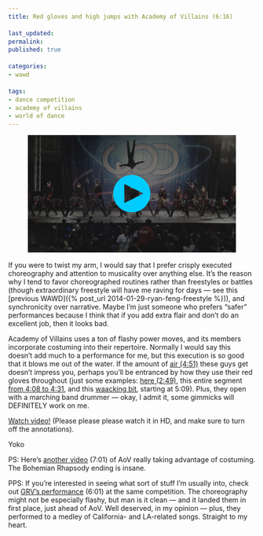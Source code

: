 ```yaml
---
title: Red gloves and high jumps with Academy of Villains (6:16)

last_updated: 
permalink: 
published: true

categories:
- wawd

tags:
- dance competition
- academy of villains
- world of dance
---
```


<figure>
	<img src="/assets/images/2014-04-09-academy_of_villains.jpg" alt="A still from a Youtube video of the Academy of Villains dance crew performing at World of Dance LA" />
</figure>


If you were to twist my arm, I would say that I prefer crisply executed choreography and attention to musicality over anything else. It’s the reason why I tend to favor choreographed routines rather than freestyles or battles (though extraordinary freestyle will have me raving for days — see this [previous WAWD]({% post_url 2014-01-29-ryan-feng-freestyle %})), and synchronicity over narrative. Maybe I’m just someone who prefers “safer” performances because I think that if you add extra flair and don’t do an excellent job, then it looks bad. 

Academy of Villains uses a ton of flashy power moves, and its members incorporate costuming into their repertoire. Normally I would say this doesn’t add much to a performance for me, but this execution is so good that it blows me out of the water. If the amount of [air (4:51)](http://youtu.be/k79XsIKEf_E?t=4m51s) these guys get doesn’t impress you, perhaps you’ll be entranced by how they use their red gloves throughout (just some examples: [here (2:49)](http://youtu.be/k79XsIKEf_E?t=2m49s), this entire segment [from 4:08 to 4:31](http://youtu.be/k79XsIKEf_E?t=4m8s), and this [waacking bit](http://youtu.be/k79XsIKEf_E?t=5m9s), starting at 5:09). Plus, they open with a marching band drummer — okay, I admit it, some gimmicks will DEFINITELY work on me.

[Watch video!](https://www.youtube.com/watch?v=k79XsIKEf_E) (Please please please watch it in HD, and make sure to turn off the annotations).

Yoko

<section class="postscript">
	<p>
		PS: Here’s <a href="https://www.youtube.com/watch?v=G6ONT_MfZNU">another video</a> (7:01) of AoV really taking advantage of costuming. The Bohemian Rhapsody ending is insane.
	</p>
	<p>
		PPS: If you’re interested in seeing what sort of stuff I’m usually into, check out <a href="http://www.youtube.com/watch?v=Z7HqS6BoR4A">GRV’s performance</a> (6:01) at the same competition. The choreography might not be especially flashy, but man is it clean — and it landed them in first place, just ahead of AoV. Well deserved, in my opinion — plus, they performed to a medley of California- and LA-related songs. Straight to my heart. 
	</p>
</section>
